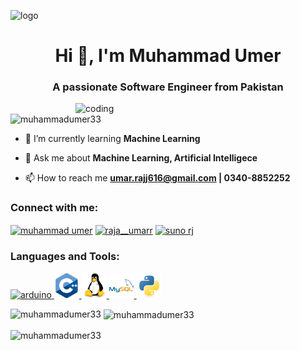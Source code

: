 ![logo](https://github.com/Muhammadumer33/Muhammad-Umer/blob/main/Blue%20Edgy%20Gaming%20Youtube%20Banner.png)
<h1 align="center">Hi 👋, I'm Muhammad Umer</h1>
<h3 align="center">A passionate Software Engineer from Pakistan</h3>

<img align="right" alt="coding" width="400" src="https://user-images.githubusercontent.com/55389276/140866485-8fb1c876-9a8f-4d6a-98dc-08c4981eaf70.gif">

<p align="left"> <img src="https://komarev.com/ghpvc/?username=muhammadumer33&label=Profile%20views&color=0e75b6&style=flat" alt="muhammadumer33" /> </p>

- 🌱 I’m currently learning **Machine Learning**

- 💬 Ask me about **Machine Learning, Artificial Intelligece**

- 📫 How to reach me **umar.rajj616@gmail.com | 0340-8852252**

<h3 align="left">Connect with me:</h3>
<p align="left">
<a href="https://linkedin.com/in/muhammad umer" target="blank"><img align="center" src="https://raw.githubusercontent.com/rahuldkjain/github-profile-readme-generator/master/src/images/icons/Social/linked-in-alt.svg" alt="muhammad umer" height="30" width="40" /></a>
<a href="https://instagram.com/raja__umarr" target="blank"><img align="center" src="https://raw.githubusercontent.com/rahuldkjain/github-profile-readme-generator/master/src/images/icons/Social/instagram.svg" alt="raja__umarr" height="30" width="40" /></a>
<a href="https://www.youtube.com/c/suno rj" target="blank"><img align="center" src="https://raw.githubusercontent.com/rahuldkjain/github-profile-readme-generator/master/src/images/icons/Social/youtube.svg" alt="suno rj" height="30" width="40" /></a>
</p>

<h3 align="left">Languages and Tools:</h3>
<p align="left"> <a href="https://www.arduino.cc/" target="_blank" rel="noreferrer"> <img src="https://cdn.worldvectorlogo.com/logos/arduino-1.svg" alt="arduino" width="40" height="40"/> </a> <a href="https://www.w3schools.com/cpp/" target="_blank" rel="noreferrer"> <img src="https://raw.githubusercontent.com/devicons/devicon/master/icons/cplusplus/cplusplus-original.svg" alt="cplusplus" width="40" height="40"/> </a> <a href="https://www.linux.org/" target="_blank" rel="noreferrer"> <img src="https://raw.githubusercontent.com/devicons/devicon/master/icons/linux/linux-original.svg" alt="linux" width="40" height="40"/> </a> <a href="https://www.mysql.com/" target="_blank" rel="noreferrer"> <img src="https://raw.githubusercontent.com/devicons/devicon/master/icons/mysql/mysql-original-wordmark.svg" alt="mysql" width="40" height="40"/> </a> <a href="https://www.python.org" target="_blank" rel="noreferrer"> <img src="https://raw.githubusercontent.com/devicons/devicon/master/icons/python/python-original.svg" alt="python" width="40" height="40"/> </a> </p>

<p><img align="left" src="https://github-readme-stats.vercel.app/api/top-langs?username=muhammadumer33&show_icons=true&locale=en&layout=compact" alt="muhammadumer33" /></p>

<p>&nbsp;<img align="center" src="https://github-readme-stats.vercel.app/api?username=muhammadumer33&show_icons=true&locale=en" alt="muhammadumer33" /></p>

<p><img align="center" src="https://github-readme-streak-stats.herokuapp.com/?user=muhammadumer33&" alt="muhammadumer33" /></p>
